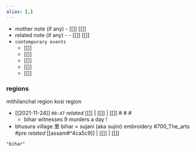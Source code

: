 ```yaml
---
alias: [,]
---
```

- mother note (if any)
		- [[]] [[]]
- related note (if any) -
		- [[]] [[]]
- `contemporary events`
	- [[]]
	- [[]]
	- [[]]
	- [[]]
	- [[]]
### regions
mithilanchal region
kosi region

- [[2021-11-24]] `09:47` _related_ [[]] | [[]] | [[]] # # #
	- bihar witnesses 9 murders a day !
- bhusura village 里 bihar = sujani (aka sujini) embroidery #700_The_arts  #pre  _related_ [[assam#^4ca5c9]] | [[]] | [[]] 

```query
"bihar"
```